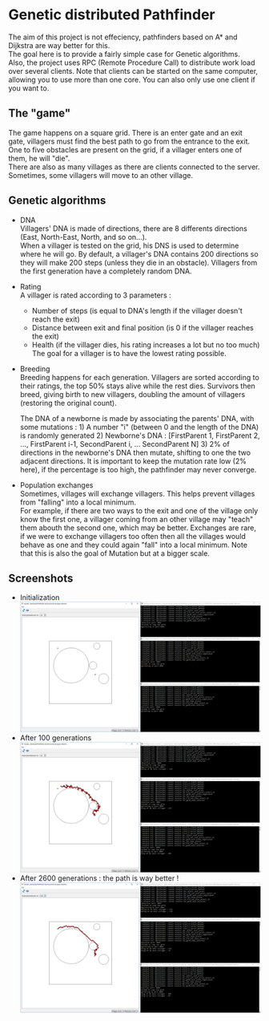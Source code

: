 # Genetic distributed Pathfinder

The aim of this project is not effeciency, pathfinders based on A* and Dijkstra are way better for this.  
The goal here is to provide a fairly simple case for Genetic algorithms.  
Also, the project uses RPC (Remote Procedure Call) to distribute work load over several clients.
Note that clients can be started on the same computer, allowing you to use more than one core.
You can also only use one client if you want to.

## The "game"
The game happens on a square grid. There is an enter gate and an exit gate, villagers must find the best path to go from the entrance to the exit.
One to five obstacles are present on the grid, if a villager enters one of them, he will "die".  
There are also as many villages as there are clients connected to the server. Sometimes, some villagers will move to an other village.

## Genetic algorithms
- DNA  
	Villagers' DNA is made of directions, there are 8 differents directions (East, North-East, North, and so on...).  
	When a villager is tested on the grid, his DNS is used to determine where he will go. By default, a villager's DNA contains 200 directions so they will make 200 steps (unless they die in an obstacle).
	Villagers from the first generation have a completely random DNA.
	
- Rating  
	A villager is rated according to 3 parameters :
	- Number of steps (is equal to DNA's length if the villager doesn't reach the exit)
	- Distance between exit and final position (is 0 if the villager reaches the exit)
	- Health (if the villager dies, his rating increases a lot but no too much)
	The goal for a villager is to have the lowest rating possible.
	
- Breeding  
	Breeding happens for each generation. Villagers are sorted according to their ratings, the top 50% stays alive while the rest dies.
	Survivors then breed, giving birth to new villagers, doubling the amount of villagers (restoring the original count).
	
	The DNA of a newborne is made by associating the parents' DNA, with some mutations :
		1) A number "i" (between 0 and the length of the DNA) is randomly generated
		2) Newborne's DNA : [FirstParent 1, FirstParent 2, ..., FirstParent i-1, SecondParent i, ... SecondParent N]
		3) 2% of directions in the newborne's DNA then mutate, shifting to one the two adjacent directions.
	It is important to keep the mutation rate low (2% here), if the percentage is too high, the pathfinder may never converge.
	
- Population exchanges  
	Sometimes, villages will exchange villagers. This helps prevent villages from "falling" into a local minimum.  
	For example, if there are two ways to the exit and one of the village only know the first one, a villager coming from an other village may "teach" them abouth the second one, which may be better.
	Exchanges are rare, if we were to exchange villagers too often then all the villages would behave as one and they could again "fall" into a local minimum.
	Note that this is also the goal of Mutation but at a bigger scale.
	
## Screenshots
- Initialization
![Alt text](Illustrations/Genetic-distributed-Pathfinder_init.png)
- After 100 generations
![Alt text](Illustrations/Genetic-distributed-Pathfinder_100gen.png)
- After 2600 generations : the path is way better !
![Alt text](Illustrations/Genetic-distributed-Pathfinder_2600gen.png)